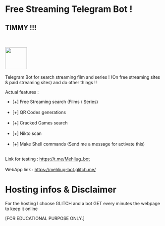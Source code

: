 # Free Streaming Telegram Bot !
## TIMMY !!!
<br/><br/>
<img src="https://vignette.wikia.nocookie.net/southpark/images/7/74/Pirate_Ship_Timmy.png" width="70" /><br/><br/>
Telegram Bot for search streaming film and series ! (On free streaming sites & paid streaming sites) and do other things !!

Actual features : 
<ul>
 <li> [+] Free Streaming search (Films / Series)</li> <br/>
 <li> [+] QR Codes generations</li> <br/>
 <li> [+] Cracked Games search </li> <br/>
 <li> [+] Nikto scan </li> <br/>
 <li> [+] Make Shell commands (Send me a message for activate this) </li> <br/>
</ul>


Link for testing : https://t.me/Mehliug_bot
<br/><br/>
WebApp link : https://mehliug-bot.glitch.me/

# Hosting infos & Disclaimer

For the hosting I choose GLITCH and a bot GET every minutes the webpage to keep it online


[FOR EDUCATIONAL PURPOSE ONLY.]
<br/><br/>

